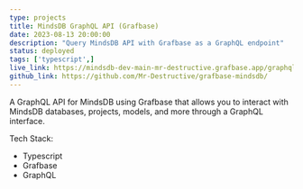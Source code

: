 ```yaml
---
type: projects
title: MindsDB GraphQL API (Grafbase)
date: 2023-08-13 20:00:00
description: "Query MindsDB API with Grafbase as a GraphQL endpoint"
status: deployed
tags: ['typescript',]
live_link: https://mindsdb-dev-main-mr-destructive.grafbase.app/graphql
github_link: https://github.com/Mr-Destructive/grafbase-mindsdb/
---
```


A GraphQL API for MindsDB using Grafbase that allows you to interact with MindsDB databases, projects, models, and more through a GraphQL interface.


Tech Stack:

- Typescript
- Grafbase
- GraphQL
